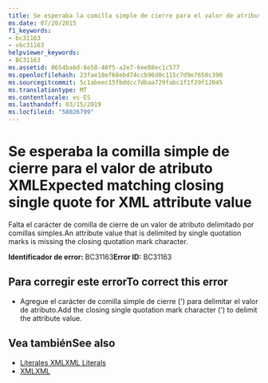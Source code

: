 ```yaml
---
title: Se esperaba la comilla simple de cierre para el valor de atributo XML
ms.date: 07/20/2015
f1_keywords:
- bc31163
- vbc31163
helpviewer_keywords:
- BC31163
ms.assetid: 8654ba6d-8e58-40f5-a2e7-6ee08ec1c577
ms.openlocfilehash: 23fae18ef68ebd74ccb96d0c115c7d9e7658c390
ms.sourcegitcommit: 5c1abeec15fbddcc7dbaa729fabc1f1f29f12045
ms.translationtype: MT
ms.contentlocale: es-ES
ms.lasthandoff: 03/15/2019
ms.locfileid: "58026799"
---
```

# <a name="expected-matching-closing-single-quote-for-xml-attribute-value"></a><span data-ttu-id="58e77-102">Se esperaba la comilla simple de cierre para el valor de atributo XML</span><span class="sxs-lookup"><span data-stu-id="58e77-102">Expected matching closing single quote for XML attribute value</span></span>
<span data-ttu-id="58e77-103">Falta el carácter de comilla de cierre de un valor de atributo delimitado por comillas simples.</span><span class="sxs-lookup"><span data-stu-id="58e77-103">An attribute value that is delimited by single quotation marks is missing the closing quotation mark character.</span></span>  
  
 <span data-ttu-id="58e77-104">**Identificador de error:** BC31163</span><span class="sxs-lookup"><span data-stu-id="58e77-104">**Error ID:** BC31163</span></span>  
  
## <a name="to-correct-this-error"></a><span data-ttu-id="58e77-105">Para corregir este error</span><span class="sxs-lookup"><span data-stu-id="58e77-105">To correct this error</span></span>  
  
-   <span data-ttu-id="58e77-106">Agregue el carácter de comilla simple de cierre (') para delimitar el valor de atributo.</span><span class="sxs-lookup"><span data-stu-id="58e77-106">Add the closing single quotation mark character (') to delimit the attribute value.</span></span>  
  
## <a name="see-also"></a><span data-ttu-id="58e77-107">Vea también</span><span class="sxs-lookup"><span data-stu-id="58e77-107">See also</span></span>

- [<span data-ttu-id="58e77-108">Literales XML</span><span class="sxs-lookup"><span data-stu-id="58e77-108">XML Literals</span></span>](../../visual-basic/language-reference/xml-literals/index.md)
- [<span data-ttu-id="58e77-109">XML</span><span class="sxs-lookup"><span data-stu-id="58e77-109">XML</span></span>](../../visual-basic/programming-guide/language-features/xml/index.md)
